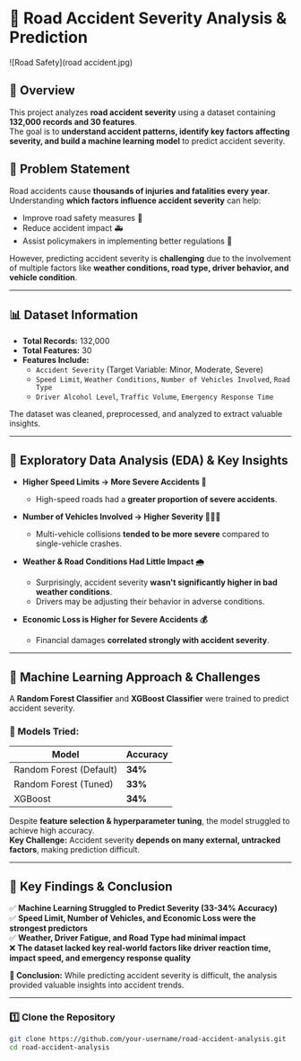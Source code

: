 # 🚗 Road Accident Severity Analysis & Prediction

![Road Safety](road accident.jpg)
## 📌 Overview
This project analyzes **road accident severity** using a dataset containing **132,000 records and 30 features**.  
The goal is to **understand accident patterns, identify key factors affecting severity, and build a machine learning model** to predict accident severity.

## 🚦 Problem Statement
Road accidents cause **thousands of injuries and fatalities every year**. Understanding **which factors influence accident severity** can help:
- Improve road safety measures 🚧
- Reduce accident impact 🚑
- Assist policymakers in implementing better regulations 📜

However, predicting accident severity is **challenging** due to the involvement of multiple factors like **weather conditions, road type, driver behavior, and vehicle condition**.

---

## 📊 Dataset Information
- **Total Records:** 132,000  
- **Total Features:** 30  
- **Features Include:**  
  - `Accident Severity` (Target Variable: Minor, Moderate, Severe)  
  - `Speed Limit`, `Weather Conditions`, `Number of Vehicles Involved`, `Road Type`  
  - `Driver Alcohol Level`, `Traffic Volume`, `Emergency Response Time`  

The dataset was cleaned, preprocessed, and analyzed to extract valuable insights.

---

## 🔎 Exploratory Data Analysis (EDA) & Key Insights
- **Higher Speed Limits → More Severe Accidents 🚀**  
  - High-speed roads had a **greater proportion of severe accidents**.  

- **Number of Vehicles Involved → Higher Severity 🚗🚙🚛**  
  - Multi-vehicle collisions **tended to be more severe** compared to single-vehicle crashes.  

- **Weather & Road Conditions Had Little Impact 🌧️**  
  - Surprisingly, accident severity **wasn't significantly higher in bad weather conditions**.  
  - Drivers may be adjusting their behavior in adverse conditions.  

- **Economic Loss is Higher for Severe Accidents 💰**  
  - Financial damages **correlated strongly with accident severity**.

---

## 🧠 Machine Learning Approach & Challenges
A **Random Forest Classifier** and **XGBoost Classifier** were trained to predict accident severity.

### **🔬 Models Tried:**
| Model                  | Accuracy |
|------------------------|----------|
| Random Forest (Default) | **34%** |
| Random Forest (Tuned) | **33%** |
| XGBoost | **34%** |

Despite **feature selection & hyperparameter tuning**, the model struggled to achieve high accuracy.  
**Key Challenge:** Accident severity **depends on many external, untracked factors**, making prediction difficult.

---

## 🚀 Key Findings & Conclusion
✅ **Machine Learning Struggled to Predict Severity (33-34% Accuracy)**  
✅ **Speed Limit, Number of Vehicles, and Economic Loss were the strongest predictors**  
✅ **Weather, Driver Fatigue, and Road Type had minimal impact**  
❌ **The dataset lacked key real-world factors like driver reaction time, impact speed, and emergency response quality**  

**🔎 Conclusion:** While predicting accident severity is difficult, the analysis provided valuable insights into accident trends.

---

### **1️⃣ Clone the Repository**
```bash
git clone https://github.com/your-username/road-accident-analysis.git
cd road-accident-analysis
